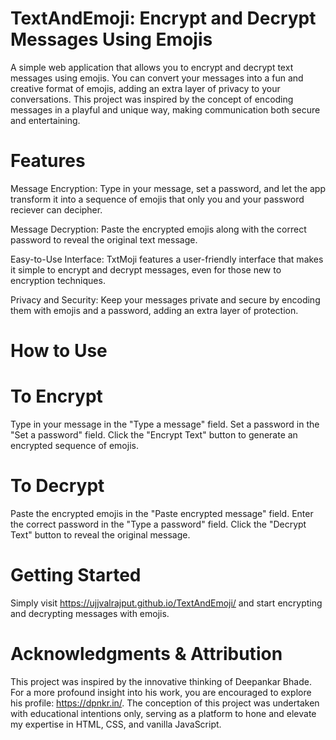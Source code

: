 # TextAndEmoji: Encrypt and Decrypt Messages Using Emojis
A simple web application that allows you to encrypt and decrypt text messages using emojis. You can convert your messages into a fun and creative format of emojis, adding an extra layer of privacy to your conversations. This project was inspired by the concept of encoding messages in a playful and unique way, making communication both secure and entertaining.

# Features
Message Encryption: Type in your message, set a password, and let the app transform it into a sequence of emojis that only you and your password reciever can decipher.

Message Decryption: Paste the encrypted emojis along with the correct password to reveal the original text message.

Easy-to-Use Interface: TxtMoji features a user-friendly interface that makes it simple to encrypt and decrypt messages, even for those new to encryption techniques.

Privacy and Security: Keep your messages private and secure by encoding them with emojis and a password, adding an extra layer of protection.

# How to Use
# To Encrypt
Type in your message in the "Type a message" field.
Set a password in the "Set a password" field.
Click the "Encrypt Text" button to generate an encrypted sequence of emojis.

# To Decrypt
Paste the encrypted emojis in the "Paste encrypted message" field.
Enter the correct password in the "Type a password" field.
Click the "Decrypt Text" button to reveal the original message.

# Getting Started
Simply visit https://ujjvalrajput.github.io/TextAndEmoji/ and start encrypting and decrypting messages with emojis.

# Acknowledgments & Attribution
This project was inspired by the innovative thinking of Deepankar Bhade. For a more profound insight into his work, you are encouraged to explore his profile: https://dpnkr.in/. The conception of this project was undertaken with educational intentions only, serving as a platform to hone and elevate my expertise in HTML, CSS, and vanilla JavaScript.
